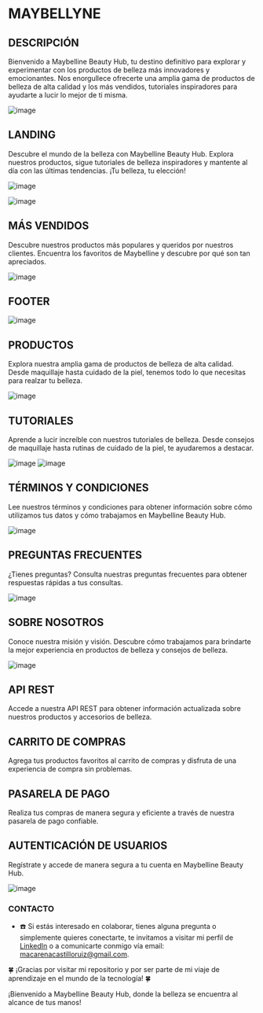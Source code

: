 # MAYBELLYNE

## DESCRIPCIÓN
Bienvenido a Maybelline Beauty Hub, tu destino definitivo para explorar y experimentar con los productos de belleza más innovadores y emocionantes. Nos enorgullece ofrecerte una amplia gama de productos de belleza de alta calidad y los más vendidos, tutoriales inspiradores para ayudarte a lucir lo mejor de ti misma.

![image](https://github.com/Age-NteK/MAYBELLYNE/assets/107895191/21d45037-3ddc-4d9c-8659-90719028d9ee)


## LANDING
Descubre el mundo de la belleza con Maybelline Beauty Hub. Explora nuestros productos, sigue tutoriales de belleza inspiradores y mantente al día con las últimas tendencias. ¡Tu belleza, tu elección!

![image](https://github.com/Age-NteK/MAYBELLYNE/assets/107895191/a48a1e39-a382-4a59-befa-a31137fa5a41)

![image](https://github.com/Age-NteK/MAYBELLYNE/assets/107895191/5ddc8742-3b32-4016-b0d6-0a3b65044b1d)

## MÁS VENDIDOS
Descubre nuestros productos más populares y queridos por nuestros clientes. Encuentra los favoritos de Maybelline y descubre por qué son tan apreciados.

![image](https://github.com/Age-NteK/MAYBELLYNE/assets/107895191/161434d7-02b4-4701-93f1-e68f94377a2b)

## FOOTER

![image](https://github.com/Age-NteK/MAYBELLYNE/assets/107895191/ff014086-7218-4a05-8f57-43e796cb1f82)


## PRODUCTOS
Explora nuestra amplia gama de productos de belleza de alta calidad. Desde maquillaje hasta cuidado de la piel, tenemos todo lo que necesitas para realzar tu belleza.

![image](https://github.com/Age-NteK/MAYBELLYNE/assets/107895191/d3dfb406-dd01-4beb-bd68-fac6984f70e9)

## TUTORIALES
Aprende a lucir increíble con nuestros tutoriales de belleza. Desde consejos de maquillaje hasta rutinas de cuidado de la piel, te ayudaremos a destacar.

![image](https://github.com/Age-NteK/MAYBELLYNE/assets/107895191/db19e9c0-3018-4fdc-8048-1f9cebda7149)
![image](https://github.com/Age-NteK/MAYBELLYNE/assets/107895191/2b638db6-c228-43a4-9104-c9a610454ec3)

## TÉRMINOS Y CONDICIONES
Lee nuestros términos y condiciones para obtener información sobre cómo utilizamos tus datos y cómo trabajamos en Maybelline Beauty Hub.

![image](https://github.com/Age-NteK/MAYBELLYNE/assets/107895191/6d8027ba-6323-4eb2-9d64-d7c893daa4d5)

## PREGUNTAS FRECUENTES
¿Tienes preguntas? Consulta nuestras preguntas frecuentes para obtener respuestas rápidas a tus consultas.

![image](https://github.com/Age-NteK/MAYBELLYNE/assets/107895191/9aa75aab-1df0-405e-a637-37c48f821682)

## SOBRE NOSOTROS
Conoce nuestra misión y visión. Descubre cómo trabajamos para brindarte la mejor experiencia en productos de belleza y consejos de belleza.

![image](https://github.com/Age-NteK/MAYBELLYNE/assets/107895191/03d2b38c-3802-4e04-967e-ec7f5711ecd8)

## API REST
Accede a nuestra API REST para obtener información actualizada sobre nuestros productos y accesorios de belleza.


## CARRITO DE COMPRAS
Agrega tus productos favoritos al carrito de compras y disfruta de una experiencia de compra sin problemas.

## PASARELA DE PAGO
Realiza tus compras de manera segura y eficiente a través de nuestra pasarela de pago confiable.

## AUTENTICACIÓN DE USUARIOS
Regístrate y accede de manera segura a tu cuenta en Maybelline Beauty Hub.

![image](https://github.com/Age-NteK/MAYBELLYNE/assets/107895191/87a40f17-12f5-4686-8a15-4eced866fbf9)

### CONTACTO
- ☎️ Si estás interesado en colaborar, tienes alguna pregunta o simplemente quieres conectarte, te invitamos a visitar mi perfil de [LinkedIn](linkedin.com/in/macarena-castillo-366173288) o a comunicarte conmigo vía email: [macarenacastilloruiz@gmail.com](mailto:macarenacastilloruiz@gmail.com).

🍀 ¡Gracias por visitar mi repositorio y por ser parte de mi viaje de aprendizaje en el mundo de la tecnología! 🍀

¡Bienvenido a Maybelline Beauty Hub, donde la belleza se encuentra al alcance de tus manos!

